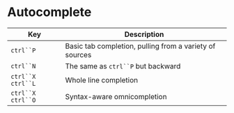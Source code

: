 # Autocomplete

|Key|Description|
|---|---|
|`ctrl``P` | Basic tab completion, pulling from a variety of sources |
|`ctrl``N` | The same as `ctrl``P` but backward |
|`ctrl``X` `ctrl``L` | Whole line completion |
|`ctrl``X` `ctrl``O` | Syntax-aware omnicompletion |
